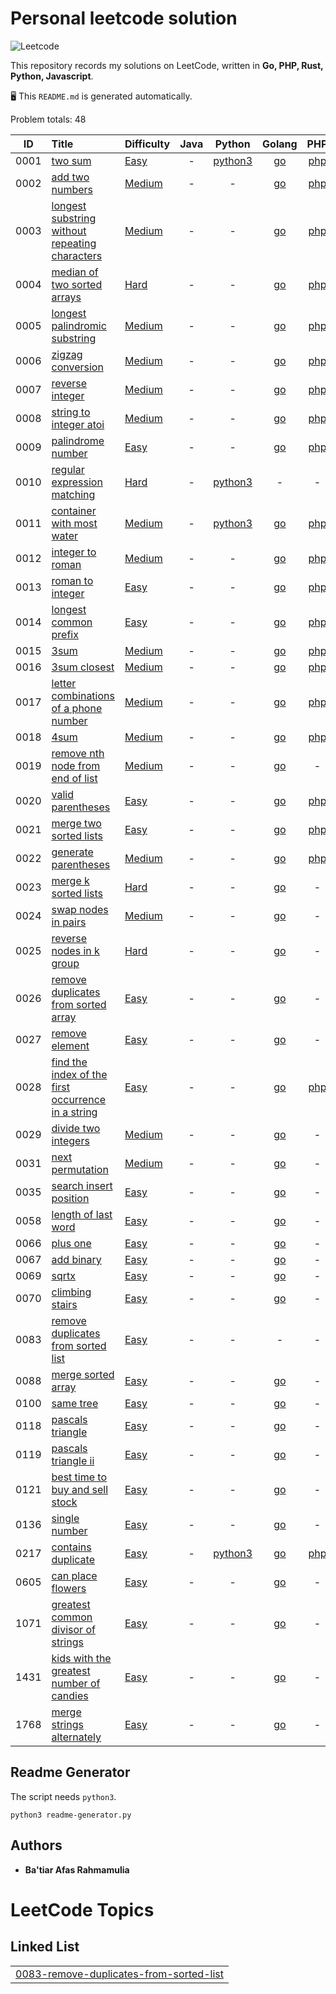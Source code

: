 # Personal leetcode solution

![Leetcode](https://leetcode.com/static/images/LeetCode_Sharing.png)

This repository records my solutions on LeetCode, written in **Go, PHP, Rust, Python, Javascript**.

🖥 This `README.md` is generated automatically.

Problem totals: 48

  | ID   | Title | Difficulty | Java | Python | Golang | PHP | Rust | Javascript | Typescript |
  | :----: | :----- | :----- | :----: | :------: | :------: | :------: | :------: | :------: | :------: |
  |0001|[two sum](0001-two-sum/README.md)|[Easy](https://leetcode.com/problems/two-sum)|-|[python3](./0001-two-sum/0001-two-sum.py)|[go](./0001-two-sum/0001-two-sum.go)|[php](./0001-two-sum/0001-two-sum.php)|[rust](./0001-two-sum/0001-two-sum.rs)|-|-|
|0002|[add two numbers](0002-add-two-numbers/README.md)|[Medium](https://leetcode.com/problems/add-two-numbers/)|-|-|[go](./0002-add-two-numbers/0002-add-two-numbers.go)|[php](./0002-add-two-numbers/0002-add-two-numbers.php)|-|-|-|
|0003|[longest substring without repeating characters](0003-longest-substring-without-repeating-characters/README.md)|[Medium](https://leetcode.com/problems/longest-substring-without-repeating-characters/)|-|-|[go](./0003-longest-substring-without-repeating-characters/0003-longest-substring-without-repeating-characters.go)|[php](./0003-longest-substring-without-repeating-characters/0003-longest-substring-without-repeating-characters.php)|-|-|-|
|0004|[median of two sorted arrays](0004-median-of-two-sorted-arrays/README.md)|[Hard](https://leetcode.com/problems/median-of-two-sorted-arrays/)|-|-|[go](./0004-median-of-two-sorted-arrays/0004-median-of-two-sorted-arrays.go)|[php](./0004-median-of-two-sorted-arrays/0004-median-of-two-sorted-arrays.php)|-|-|-|
|0005|[longest palindromic substring](0005-longest-palindromic-substring/README.md)|[Medium](https://leetcode.com/problems/longest-palindromic-substring/)|-|-|[go](./0005-longest-palindromic-substring/0005-longest-palindromic-substring.go)|[php](./0005-longest-palindromic-substring/0005-longest-palindromic-substring.php)|[rust](./0005-longest-palindromic-substring/0005-longest-palindromic-substring.rs)|-|-|
|0006|[zigzag conversion](0006-zigzag-conversion/README.md)|[Medium](https://leetcode.com/problems/zigzag-conversion/)|-|-|[go](./0006-zigzag-conversion/0006-zigzag-conversion.go)|[php](./0006-zigzag-conversion/0006-zigzag-conversion.php)|-|-|-|
|0007|[reverse integer](0007-reverse-integer/README.md)|[Medium](https://leetcode.com/problems/reverse-integer/)|-|-|[go](./0007-reverse-integer/0007-reverse-integer.go)|[php](./0007-reverse-integer/0007-reverse-integer.php)|-|-|-|
|0008|[string to integer atoi](0008-string-to-integer-atoi/README.md)|[Medium](https://leetcode.com/problems/string-to-integer-atoi/)|-|-|[go](./0008-string-to-integer-atoi/0008-string-to-integer-atoi.go)|[php](./0008-string-to-integer-atoi/0008-string-to-integer-atoi.php)|-|-|-|
|0009|[palindrome number](0009-palindrome-number/README.md)|[Easy](https://leetcode.com/problems/palindrome-number/)|-|-|[go](./0009-palindrome-number/0009-palindrome-number.go)|[php](./0009-palindrome-number/0009-palindrome-number.php)|-|-|-|
|0010|[regular expression matching](0010-regular-expression-matching/README.md)|[Hard](https://leetcode.com/problems/regular-expression-matching/)|-|[python3](./0010-regular-expression-matching/0010-regular-expression-matching.py)|-|-|-|-|-|
|0011|[container with most water](0011-container-with-most-water/README.md)|[Medium](https://leetcode.com/problems/container-with-most-water/)|-|[python3](./0011-container-with-most-water/0011-container-with-most-water.py)|[go](./0011-container-with-most-water/0011-container-with-most-water.go)|[php](./0011-container-with-most-water/0011-container-with-most-water.php)|[rust](./0011-container-with-most-water/0011-container-with-most-water.rs)|-|-|
|0012|[integer to roman](0012-integer-to-roman/README.md)|[Medium](https://leetcode.com/problems/integer-to-roman/)|-|-|[go](./0012-integer-to-roman/0012-integer-to-roman.go)|[php](./0012-integer-to-roman/0012-integer-to-roman.php)|[rust](./0012-integer-to-roman/0012-integer-to-roman.rs)|-|-|
|0013|[roman to integer](0013-roman-to-integer/README.md)|[Easy](https://leetcode.com/problems/roman-to-integer/)|-|-|[go](./0013-roman-to-integer/0013-roman-to-integer.go)|[php](./0013-roman-to-integer/0013-roman-to-integer.php)|[rust](./0013-roman-to-integer/0013-roman-to-integer.rs)|-|-|
|0014|[longest common prefix](0014-longest-common-prefix/README.md)|[Easy](https://leetcode.com/problems/longest-common-prefix/)|-|-|[go](./0014-longest-common-prefix/0014-longest-common-prefix.go)|[php](./0014-longest-common-prefix/0014-longest-common-prefix.php)|-|-|-|
|0015|[3sum](0015-3sum/README.md)|[Medium](https://leetcode.com/problems/3sum/)|-|-|[go](./0015-3sum/0015-3sum.go)|[php](./0015-3sum/0015-3sum.php)|-|-|-|
|0016|[3sum closest](0016-3sum-closest/README.md)|[Medium](https://leetcode.com/problems/3sum-closest/)|-|-|[go](./0016-3sum-closest/0016-3sum-closest.go)|[php](./0016-3sum-closest/0016-3sum-closest.php)|-|-|-|
|0017|[letter combinations of a phone number](0017-letter-combinations-of-a-phone-number/README.md)|[Medium](https://leetcode.com/problems/letter-combinations-of-a-phone-number/)|-|-|[go](./0017-letter-combinations-of-a-phone-number/0017-letter-combinations-of-a-phone-number.go)|[php](./0017-letter-combinations-of-a-phone-number/0017-letter-combinations-of-a-phone-number.php)|-|-|-|
|0018|[4sum](0018-4sum/README.md)|[Medium](https://leetcode.com/problems/4sum/)|-|-|[go](./0018-4sum/0018-4sum.go)|[php](./0018-4sum/0018-4sum.php)|-|-|-|
|0019|[remove nth node from end of list](0019-remove-nth-node-from-end-of-list/README.md)|[Medium](https://leetcode.com/problems/remove-nth-node-from-end-of-list/)|-|-|[go](./0019-remove-nth-node-from-end-of-list/0019-remove-nth-node-from-end-of-list.go)|-|-|-|-|
|0020|[valid parentheses](0020-valid-parentheses/README.md)|[Easy](https://leetcode.com/problems/valid-parentheses/)|-|-|[go](./0020-valid-parentheses/0020-valid-parentheses.go)|[php](./0020-valid-parentheses/0020-valid-parentheses.php)|-|-|-|
|0021|[merge two sorted lists](0021-merge-two-sorted-lists/README.md)|[Easy](https://leetcode.com/problems/merge-two-sorted-lists/)|-|-|[go](./0021-merge-two-sorted-lists/0021-merge-two-sorted-lists.go)|[php](./0021-merge-two-sorted-lists/0021-merge-two-sorted-lists.php)|-|-|-|
|0022|[generate parentheses](0022-generate-parentheses/README.md)|[Medium](https://leetcode.com/problems/generate-parentheses/)|-|-|[go](./0022-generate-parentheses/0022-generate-parentheses.go)|[php](./0022-generate-parentheses/0022-generate-parentheses.php)|-|-|-|
|0023|[merge k sorted lists](0023-merge-k-sorted-lists/README.md)|[Hard](https://leetcode.com/problems/merge-k-sorted-lists/)|-|-|[go](./0023-merge-k-sorted-lists/0023-merge-k-sorted-lists.go)|-|-|-|-|
|0024|[swap nodes in pairs](0024-swap-nodes-in-pairs/README.md)|[Medium](https://leetcode.com/problems/swap-nodes-in-pairs/)|-|-|[go](./0024-swap-nodes-in-pairs/0024-swap-nodes-in-pairs.go)|-|-|-|-|
|0025|[reverse nodes in k group](0025-reverse-nodes-in-k-group/README.md)|[Hard](https://leetcode.com/problems/reverse-nodes-in-k-group/)|-|-|[go](./0025-reverse-nodes-in-k-group/0025-reverse-nodes-in-k-group.go)|-|-|-|-|
|0026|[remove duplicates from sorted array](0026-remove-duplicates-from-sorted-array/README.md)|[Easy](https://leetcode.com/problems/remove-duplicates-from-sorted-array/)|-|-|[go](./0026-remove-duplicates-from-sorted-array/0026-remove-duplicates-from-sorted-array.go)|-|-|-|-|
|0027|[remove element](0027-remove-element/README.md)|[Easy](https://leetcode.com/problems/remove-element/)|-|-|[go](./0027-remove-element/0027-remove-element.go)|-|-|-|-|
|0028|[find the index of the first occurrence in a string](0028-find-the-index-of-the-first-occurrence-in-a-string/README.md)|[Easy](https://leetcode.com/problems/find-the-index-of-the-first-occurrence-in-a-string/)|-|-|[go](./0028-find-the-index-of-the-first-occurrence-in-a-string/0028-find-the-index-of-the-first-occurrence-in-a-string.go)|[php](./0028-find-the-index-of-the-first-occurrence-in-a-string/0028-find-the-index-of-the-first-occurrence-in-a-string.php)|[rust](./0028-find-the-index-of-the-first-occurrence-in-a-string/0028-find-the-index-of-the-first-occurrence-in-a-string.rs)|-|-|
|0029|[divide two integers](0029-divide-two-integers/README.md)|[Medium](https://leetcode.com/problems/divide-two-integers/)|-|-|[go](./0029-divide-two-integers/0029-divide-two-integers.go)|-|-|-|-|
|0031|[next permutation](0031-next-permutation/README.md)|[Medium](https://leetcode.com/problems/next-permutation/)|-|-|[go](./0031-next-permutation/0031-next-permutation.go)|-|-|-|-|
|0035|[search insert position](0035-search-insert-position/README.md)|[Easy](https://leetcode.com/problems/search-insert-position/)|-|-|[go](./0035-search-insert-position/0035-search-insert-position.go)|-|-|-|-|
|0058|[length of last word](0058-length-of-last-word/README.md)|[Easy](https://leetcode.com/problems/length-of-last-word/)|-|-|[go](./0058-length-of-last-word/0058-length-of-last-word.go)|-|-|-|-|
|0066|[plus one](0066-plus-one/README.md)|[Easy](https://leetcode.com/problems/plus-one/)|-|-|[go](./0066-plus-one/0066-plus-one.go)|-|-|-|-|
|0067|[add binary](0067-add-binary/README.md)|[Easy](https://leetcode.com/problems/add-binary/)|-|-|[go](./0067-add-binary/0067-add-binary.go)|-|-|-|-|
|0069|[sqrtx](0069-sqrtx/README.md)|[Easy](https://leetcode.com/problems/sqrtx/)|-|-|[go](./0069-sqrtx/0069-sqrtx.go)|-|-|-|-|
|0070|[climbing stairs](0070-climbing-stairs/README.md)|[Easy](https://leetcode.com/problems/climbing-stairs/)|-|-|[go](./0070-climbing-stairs/0070-climbing-stairs.go)|-|[rust](./0070-climbing-stairs/0070-climbing-stairs.rs)|-|-|
|0083|[remove duplicates from sorted list](0083-remove-duplicates-from-sorted-list/README.md)|[Easy](https://leetcode.com/problems/remove-duplicates-from-sorted-list/)|-|-|-|-|-|[javascript](./0083-remove-duplicates-from-sorted-list/0083-remove-duplicates-from-sorted-list.js)|-|
|0088|[merge sorted array](0088-merge-sorted-array/README.md)|[Easy](https://leetcode.com/problems/merge-sorted-array/)|-|-|[go](./0088-merge-sorted-array/0088-merge-sorted-array.go)|-|-|-|-|
|0100|[same tree](0100-same-tree/README.md)|[Easy](https://leetcode.com/problems/same-tree/)|-|-|[go](./0100-same-tree/0100-same-tree.go)|-|-|-|-|
|0118|[pascals triangle](0118-pascals-triangle/README.md)|[Easy](https://leetcode.com/problems/pascals-triangle/)|-|-|[go](./0118-pascals-triangle/0118-pascals-triangle.go)|-|-|-|-|
|0119|[pascals triangle ii](0119-pascals-triangle-ii/README.md)|[Easy](https://leetcode.com/problems/pascals-triangle-ii/)|-|-|[go](./0119-pascals-triangle-ii/0119-pascals-triangle-ii.go)|-|-|-|-|
|0121|[best time to buy and sell stock](0121-best-time-to-buy-and-sell-stock/README.md)|[Easy](https://leetcode.com/problems/best-time-to-buy-and-sell-stock/)|-|-|[go](./0121-best-time-to-buy-and-sell-stock/0121-best-time-to-buy-and-sell-stock.go)|-|-|-|-|
|0136|[single number](0136-single-number/README.md)|[Easy](https://leetcode.com/problems/single-number/)|-|-|[go](./0136-single-number/0136-single-number.go)|-|-|-|-|
|0217|[contains duplicate](0217-contains-duplicate/README.md)|[Easy](https://leetcode.com/problems/contains-duplicate)|-|[python3](./0217-contains-duplicate/0217-contains-duplicate.py)|[go](./0217-contains-duplicate/0217-contains-duplicate.go)|[php](./0217-contains-duplicate/0217-contains-duplicate.php)|[rust](./0217-contains-duplicate/0217-contains-duplicate.rs)|[javascript](./0217-contains-duplicate/0217-contains-duplicate.js)|[typescript](./0217-contains-duplicate/0217-contains-duplicate.ts)|
|0605|[can place flowers](0605-can-place-flowers/README.md)|[Easy](https://leetcode.com/problems/can-place-flowers/)|-|-|[go](./0605-can-place-flowers/0605-can-place-flowers.go)|-|-|-|-|
|1071|[greatest common divisor of strings](1071-greatest-common-divisor-of-strings/README.md)|[Easy](https://leetcode.com/problems/greatest-common-divisor-of-strings/)|-|-|[go](./1071-greatest-common-divisor-of-strings/1071-greatest-common-divisor-of-strings.go)|-|-|-|-|
|1431|[kids with the greatest number of candies](1431-kids-with-the-greatest-number-of-candies/README.md)|[Easy](https://leetcode.com/problems/kids-with-the-greatest-number-of-candies/)|-|-|[go](./1431-kids-with-the-greatest-number-of-candies/1431-kids-with-the-greatest-number-of-candies.go)|-|-|-|-|
|1768|[merge strings alternately](1768-merge-strings-alternately/README.md)|[Easy](https://leetcode.com/problems/merge-strings-alternately/)|-|-|[go](./1768-merge-strings-alternately/1768-merge-strings-alternately.go)|-|-|-|-|

## Readme Generator

The script needs `python3`.

```shell
python3 readme-generator.py
```

## Authors

* **Ba'tiar Afas Rahmamulia**

<!---LeetCode Topics Start-->
# LeetCode Topics
## Linked List
|  |
| ------- |
| [0083-remove-duplicates-from-sorted-list](https://github.com/afasari/leetcode-solution/tree/master/0083-remove-duplicates-from-sorted-list) |
<!---LeetCode Topics End-->